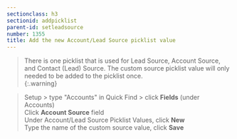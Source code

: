 ```yaml
---
sectionclass: h3
sectionid: addpicklist
parent-id: setleadsource
number: 1355
title: Add the new Account/Lead Source picklist value
---
```

>There is one picklist that is used for Lead Source, Account Source, and Contact (Lead) Source.  The custom source picklist value will only needed to be added to the picklist once.  
{:.warning}

> Setup > type "Accounts" in Quick Find > click **Fields** (under Accounts)  
Click **Account Source** field  
Under Account/Lead Source Picklist Values, click **New**  
Type the name of the custom source value, click **Save**  
